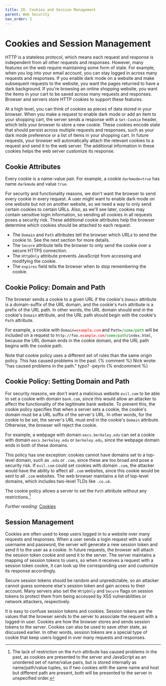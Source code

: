 ```yaml
---
title: 20. Cookies and Session Management
parent: Web Security
nav_order: 3
---
```


# Cookies and Session Management

HTTP is a stateless protocol, which means each request and response is
independent from all other requests and responses. However, many features on the
web require maintaining some form of state. For example, when you log into your
email account, you can stay logged in across many requests and responses. If you
enable dark mode on a website and make subsequent requests to the website, you
want the pages returned to have a dark background. If you're browsing an online
shopping website, you want the items in your cart to be saved across many
requests and responses. Browser and servers store HTTP cookies to support these
features.

At a high level, you can think of cookies as pieces of data stored in your
browser. When you make a request to enable dark mode or add an item to your
shopping cart, the server sends a response with a `Set-Cookie` header, which
tells your browser to store a new cookie. These cookies encode state that should
persist across multiple requests and responses, such as your dark mode
preference or a list of items in your shopping cart. In future requests, your
browser will automatically attach the relevant cookies to a request and send it
to the web server. The additional information in these cookies helps the web
server customize its response.

## Cookie Attributes

Every cookie is a name-value pair. For example, a cookie `darkmode=true` has
name `darkmode` and value `true`.

For security and functionality reasons, we don't want the browser to send every
cookie in every request. A user might want to enable dark mode on one website
but not on another website, so we need a way to only send certain cookies to
certain URLs. Also, as we'll see later, cookies may contain sensitive login
information, so sending all cookies in all requests poses a security risk. These
additional cookie attributes help the browser determine which cookies should be
attached to each request.

- The `Domain` and `Path` attributes tell the browser which URLs to send the
  cookie to. See the next section for more details.
- The `Secure` attribute tells the browser to only send the cookie over a secure
  HTTPS connection.
- The `HttpOnly` attribute prevents JavaScript from accessing and modifying the
  cookie.
- The `expires` field tells the browser when to stop remembering the cookie.

## Cookie Policy: Domain and Path

The browser sends a cookie to a given URL if the cookie's `Domain` attribute is
a domain-suffix of the URL domain, and the cookie's `Path` attribute is a prefix
of the URL path. In other words, the URL domain should end in the cookie's
`Domain` attribute, and the URL path should begin with the cookie's `Path`
attribute.

For example, a cookie with
<code>Domain=<span style="color: red">example.com</span></code> and
<code>Path=<span style="color: green">/some/path</span></code> will be included
on a request to
<code>http://foo.<span style="color: red">example.com</span><span style="color: green">/some/path</span>/index.html</code>,
because the URL domain ends in the cookie domain, and the URL path begins with
the cookie path.

Note that cookie policy uses a different set of rules than the same origin policy. This has caused problems in the past.
{% comment %}
Nick wrote: "has caused problems in the path." typo? -peyrin
{% endcomment %}

## Cookie Policy: Setting Domain and Path

For security reasons, we don't want a malicious website `evil.com` to be able to
set a cookie with domain `bank.com`, since this would allow an attacker to
affect the functionality of the legitimate bank website. To prevent this, the
cookie policy specifies that when a server sets a cookie, the cookie's domain
must be a URL suffix of the server's URL. In other words, for the cookie to be
set, the server's URL must end in the cookie's `Domain` attribute. Otherwise,
the browser will reject the cookie.

For example, a webpage with domain `eecs.berkeley.edu` can set a cookie with
domain `eecs.berkeley.edu` or `berkeley.edu`, since the webpage domain ends in
both of these domains.

This policy has one exception: cookies cannot have domains set to a top-level
domain, such as `.edu` or `.com`, since these are too broad and pose a security
risk. If `evil.com` could set cookies with domain `.com`, the attacker would
have the ability to affect all `.com` websites, since this cookie would be sent
to all `.com` websites. The web browser maintains a list of top-level domains,
which includes two-level TLDs like `.co.uk`.

The cookie policy allows a server to set the `Path` attribute without any
restrictions.[^1]

_Further reading:_
[Cookies](https://developer.mozilla.org/en-US/docs/Web/HTTP/Cookies)

## Session Management

Cookies are often used to keep users logged in to a website over many requests
and responses. When a user sends a login request with a valid username and
password, the server will generate a new session token and send it to the user
as a cookie. In future requests, the browser will attach the session token
cookie and send it to the server. The server maintains a mapping of session
tokens to users, so when it receives a request with a session token cookie, it
can look up the corresponding user and customize its response accordingly.

Secure session tokens should be random and unpredictable, so an attacker cannot
guess someone else's session token and gain access to their account. Many
servers also set the `HttpOnly` and `Secure` flags on session tokens to protect
them from being accessed by XSS vulnerabilities or network attackers,
respectively.

It is easy to confuse session tokens and cookies. Session tokens are the values
that the browser sends to the server to associate the request with a logged-in
user. Cookies are how the browser stores and sends session tokens to the server.
Cookies can also be used to save other state, as discussed earlier. In other
words, session tokens are a special type of cookie that keep users logged in
over many requests and responses.

[^1]:
    The lack of restriction on the `Path` attribute has caused problems in the
    past, as cookies are presented to the server and JavaScript as an unordered
    set of name/value pairs, but is stored internally as name/path/value tuples,
    so if two cookies with the same name and host but different path are
    present, both will be presented to the server in unspecified order.
